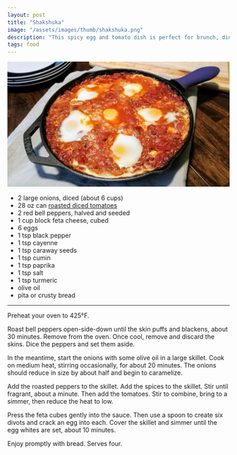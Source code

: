 ```yaml
---
layout: post
title: "Shakshuka"
image: "/assets/images/thumb/shakshuka.png"
description: "This spicy egg and tomato dish is perfect for brunch, dinner, or brunch-for-dinner."
tags: food
---
```


![Shakshuka](/assets/images/wide/shakshuka-16x9.png)

- 2 large onions, diced (about 6 cups)
- 28 oz can [roasted diced tomatoes][muir_glen]
- 2 red bell peppers, halved and seeded
- 1 cup block feta cheese, cubed
- 6 eggs
- 1 tsp black pepper
- 1 tsp cayenne
- 1 tsp caraway seeds
- 1 tsp cumin
- 1 tsp paprika
- 1 tsp salt
- 1 tsp turmeric
- olive oil
- pita or crusty bread

[muir_glen]: https://www.muirglen.com/products/fire-roasted-diced-tomatoes/

---

Preheat your oven to 425°F. 

Roast bell peppers open-side-down until the skin puffs and blackens, about 30 minutes. Remove from the oven. Once cool, remove and discard the skins. Dice the peppers and set them aside.

In the meantime, start the onions with some olive oil in a large skillet. Cook on medium heat, stirring occasionally, for about 20 minutes. The onions should reduce in size by about half and begin to caramelize.

Add the roasted peppers to the skillet. Add the spices to the skillet. Stir until fragrant, about a minute. Then add the tomatoes. Stir to combine, bring to a simmer, then reduce the heat to low.

Press the feta cubes gently into the sauce. Then use a spoon to create six divots and crack an egg into each. Cover the skillet and simmer until the egg whites are set, about 10 minutes.

Enjoy promptly with bread. Serves four. 

